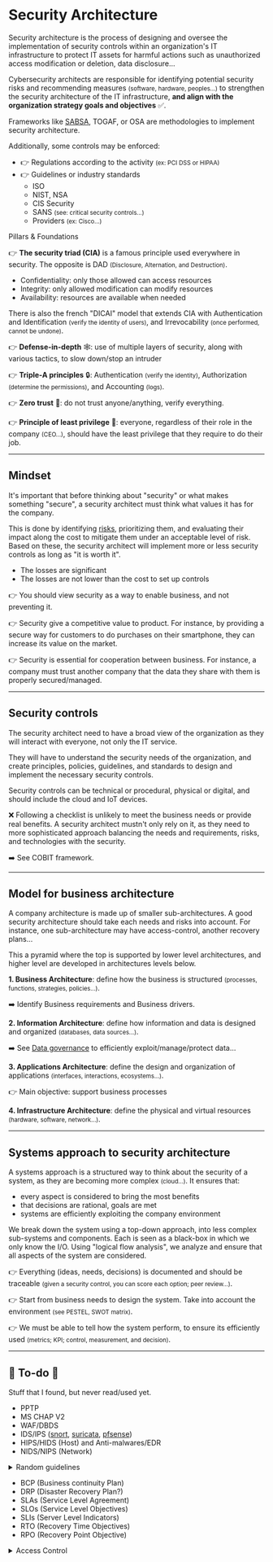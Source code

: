# Security Architecture

<div class="row row-cols-md-2"><div>

Security architecture is the process of designing and oversee the implementation of security controls within an organization's IT infrastructure to protect IT assets for harmful actions such as unauthorized access modification or deletion, data disclosure...

Cybersecurity architects are responsible for identifying potential security risks and recommending measures <small>(software, hardware, peoples...)</small> to strengthen the security architecture of the IT infrastructure, **and align with the organization strategy goals and objectives** ✅.

Frameworks like [SABSA](frameworks/sabsa.md), TOGAF, or OSA are methodologies to implement security architecture. 

Additionally, some controls may be enforced:

* 👉 Regulations according to the activity <small>(ex: PCI DSS or HIPAA)</small>
* 👉 Guidelines or industry standards
  * ISO
  * NIST, NSA
  * CIS Security
  * SANS <small>(see: critical security controls...)</small>
  * Providers <small>(ex: Cisco...)</small>
</div><div>

<div class="text-center">

Pillars & Foundations
</div>

👉 **The security triad (CIA)** is a famous principle used everywhere in security. The opposite is DAD <small>(Disclosure, Alternation, and Destruction)</small>.

* Confidentiality: only those allowed can access resources
* Integrity: only allowed modification can modify resources 
* Availability: resources are available when needed

There is also the french "DICAI" model that extends CIA with Authentication and Identification <small>(verify the identity of users)</small>, and Irrevocability <small>(once performed, cannot be undone)</small>.

👉 **Defense-in-depth** 🕸️: use of multiple layers of security, along with various tactics, to slow down/stop an intruder

👉 **Triple-A principles** 🔒: Authentication <small>(verify the identity)</small>, Authorization <small>(determine the permissions)</small>, and Accounting <small>(logs)</small>.

👉 **Zero trust** 🔎: do not trust anyone/anything, verify everything.

👉 **Principle of least privilege** 👮: everyone, regardless of their role in the company <small>(CEO...)</small>, should have the least privilege that they require to do their job.
</div></div>

<hr class="sep-both">

## Mindset

<div class="row row-cols-md-2 mt-3"><div>

It's important that before thinking about "security" or what makes something "secure", a security architect must think what values it has for the company.

This is done by identifying [risks](/cybersecurity/blue-team/risk.md), prioritizing them, and evaluating their impact along the cost to mitigate them under an acceptable level of risk. Based on these, the security architect will implement more or less security controls as long as "it is worth it".

* The losses are significant
* The losses are not lower than the cost to set up controls
</div><div>

👉 You should view security as a way to enable business, and not preventing it.

👉 Security give a competitive value to product. For instance, by providing a secure way for customers to do purchases on their smartphone, they can increase its value on the market.

👉 Security is essential for cooperation between business. For instance, a company must trust another company that the data they share with them is properly secured/managed.
</div></div>

<hr class="sep-both">

## Security controls

<div class="row row-cols-md-2"><div>

The security architect need to have a broad view of the organization as they will interact with everyone, not only the IT service.

They will have to understand the security needs of the organization, and create principles, policies, guidelines, and standards to design and implement the necessary security controls.
</div><div>

Security controls can be technical or procedural, physical or digital, and should include the cloud and IoT devices.

❌️ Following a checklist is unlikely to meet the business needs or provide real benefits. A security architect mustn't only rely on it, as they need to more sophisticated approach balancing the needs and requirements, risks, and technologies with the security.

➡️ See COBIT framework.
</div></div>

<hr class="sep-both">

## Model for business architecture

<div class="row row-cols-md-2"><div>

A company architecture is made up of smaller sub-architectures. A good security architecture should take each needs and risks into account. For instance, one sub-architecture may have access-control, another recovery plans...

This a pyramid where the top is supported by lower level architectures, and higher level are developed in architectures levels below.
</div><div>

**1. Business Architecture**: define how the business is structured <small>(processes, functions, strategies, policies...)</small>.

➡️ Identify Business requirements and Business drivers.

**2. Information Architecture**: define how information and data is designed and organized <small>(databases, data sources...)</small>.

➡️ See [Data governance](/cybersecurity/blue-team/data.md) to efficiently exploit/manage/protect data...

**3. Applications Architecture**: define the design and organization of applications <small>(interfaces, interactions, ecosystems...)</small>.

👉 Main objective: support business processes

**4. Infrastructure Architecture**: define the physical and virtual resources  <small>(hardware, software, network...)</small>.
</div></div>

<hr class="sep-both">

## Systems approach to security architecture

<div class="row row-cols-md-2"><div>

A systems approach is a structured way to think about the security of a system, as they are becoming more complex <small>(cloud...)</small>. It ensures that:

* every aspect is considered to bring the most benefits
* that decisions are rational, goals are met
* systems are efficiently exploiting the company environment

We break down the system using a top-down approach, into less complex sub-systems and components. Each is seen as a black-box in which we only know the I/O. Using "logical flow analysis", we analyze and ensure that all aspects of the system are considered.

</div><div>

👉 Everything (ideas, needs, decisions) is documented and should be traceable <small>(given a security control, you can score each option; peer review...)</small>.

👉 Start from business needs to design the system. Take into account the environment <small>(see PESTEL, SWOT matrix)</small>.

👉 We must be able to tell how the system perform, to ensure its efficiently used <small>(metrics; KPI; control, measurement, and decision)</small>.
</div></div>

<hr class="sep-both">

## 👻 To-do 👻

Stuff that I found, but never read/used yet.

<div class="row row-cols-md-2"><div>

* PPTP
* MS CHAP V2
* WAF/DBDS
* IDS/IPS ([snort](https://www.snort.org/), [suricata](https://suricata.io/), [pfsense](https://www.pfsense.org/))
* HIPS/HIDS (Host) and Anti-malwares/EDR 
* NIDS/NIPS (Network)

<details class="details-n">
<summary>Random guidelines</summary>

**General practices/strategies**

* Setup [logging and monitoring](/cybersecurity/blue-team/logs.md)
* Use secure wireless networks <small>(if applicable)</small>
* Set up a robust password policy
  * Length, Complexity, Periodic updates, Lock, History...
  * see [Active Directory - Password Policy](/operating-systems/windows/active-directory/index.md#password-and-encryption)
  * Lock accounts for X minutes of inactivity
  * Add strong authentication (two-factor/MFA)

➡️ High-security environments usually use integrity checking tools such as Tripwire, Samhain, OSSEC, or AIDE. They monitor, detect, and analyze changes to system configurations.

➡️ You must do your best to reduce the attack surface. This is mostly done by applying principle like the principle of least privilege, to reduce the risk of lateral movements...

**External devices**

* Disable booting using an external device
* Detect and prevent them to install something/be installed
* Use an antivirus to scan them
* Forbid the use of local printers <small>(over secured network printers)</small>
* Disable autorun <small>(execution of code)</small> when connecting devices
* Change the password of ALL wireless devices.

**User permissions**

* Setup access control <small>(no excessive privileges, no shared accounts...)</small>. Only administrator should be allowed to disable/configure security-related tools.
* Ask for a password to edit BIOS configuration
* Disallow to remotely start a device
* Disable unneeded programs and services
* Disable/Limit the use of local user accounts <small>(if not required)</small>
* Do not give admin privilege to local accounts <small>(unless required)</small>
* Ensure we can't use a workstation without a password
* Limit access to the Windows registry

➡️ For root/administrator accounts, the password should be updated regularly, and its usage should be justified.

➡️ Tell users when their are not allowed to access something, or when it is monitored, and when it can lead to prosecution.

➡️ There must be a balance between security and operation needs. The security should not be too much of a burden.

**Networking**

See attacks and mitigation in [Network Security](/operating-systems/networking/security/index.md).
</details>
</div><div>

* BCP (Business continuity Plan)
* DRP (Disaster Recovery Plan?)
* SLAs (Service Level Agreement)
* SLOs (Service Level Objectives)
* SLIs (Server Level Indicators)
* RTO (Recovery Time Objectives)
* RPO (Recovery Point Objective)

<details class="details-n">
<summary>Access Control</summary>

Access control is the process of managing access to resources in a computer system or network using policies and rules.

➡️ ACLs, Access Control Lists, are a specific implementation of access control for a specific resource.

There are multiple access control models, why may be combined in a defense-in-depth strategy.

* **Discretionary Access Control (DAC)**: the owner of a resource define access rights for others. Ex: Unix File System.

* **Mandatory Access Control (MAC)**: access based on labels assigned to subjects (ex: users) and objects (ex: files).

* **Role-Based Access Control (RBAC)**: each role is given permissions, and users are given roles based on what they do in the organization.

* **Rule-Based Access Control (RBAC)**: rules that determine what someone can do based on who they are <small>(ex: IP...)</small>

* **Time-Based Access Control (TAC)**: access is granted during an interval of time <small>(ex: working hours)</small>
</details>

</div></div>